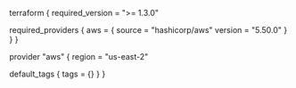 terraform {
  required_version = ">= 1.3.0"
  
  required_providers {
    aws = {
      source = "hashicorp/aws"
      version = "5.50.0"
    }
  }
}

provider "aws" {
 region = "us-east-2"

 default_tags { 
tags = {}
 }
}

